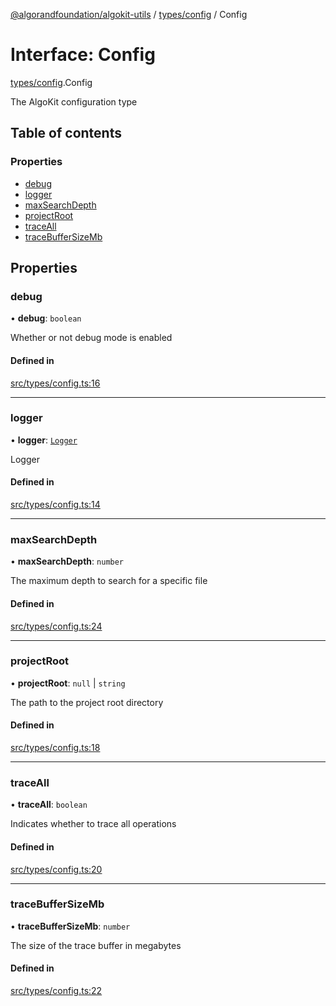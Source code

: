 [@algorandfoundation/algokit-utils](../README.md) / [types/config](../modules/types_config.md) / Config

# Interface: Config

[types/config](../modules/types_config.md).Config

The AlgoKit configuration type

## Table of contents

### Properties

- [debug](types_config.Config.md#debug)
- [logger](types_config.Config.md#logger)
- [maxSearchDepth](types_config.Config.md#maxsearchdepth)
- [projectRoot](types_config.Config.md#projectroot)
- [traceAll](types_config.Config.md#traceall)
- [traceBufferSizeMb](types_config.Config.md#tracebuffersizemb)

## Properties

### debug

• **debug**: `boolean`

Whether or not debug mode is enabled

#### Defined in

[src/types/config.ts:16](https://github.com/algorandfoundation/algokit-utils-ts/blob/main/src/types/config.ts#L16)

___

### logger

• **logger**: [`Logger`](../modules/types_logging.md#logger)

Logger

#### Defined in

[src/types/config.ts:14](https://github.com/algorandfoundation/algokit-utils-ts/blob/main/src/types/config.ts#L14)

___

### maxSearchDepth

• **maxSearchDepth**: `number`

The maximum depth to search for a specific file

#### Defined in

[src/types/config.ts:24](https://github.com/algorandfoundation/algokit-utils-ts/blob/main/src/types/config.ts#L24)

___

### projectRoot

• **projectRoot**: ``null`` \| `string`

The path to the project root directory

#### Defined in

[src/types/config.ts:18](https://github.com/algorandfoundation/algokit-utils-ts/blob/main/src/types/config.ts#L18)

___

### traceAll

• **traceAll**: `boolean`

Indicates whether to trace all operations

#### Defined in

[src/types/config.ts:20](https://github.com/algorandfoundation/algokit-utils-ts/blob/main/src/types/config.ts#L20)

___

### traceBufferSizeMb

• **traceBufferSizeMb**: `number`

The size of the trace buffer in megabytes

#### Defined in

[src/types/config.ts:22](https://github.com/algorandfoundation/algokit-utils-ts/blob/main/src/types/config.ts#L22)
